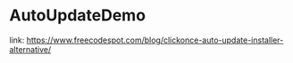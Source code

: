 # AutoUpdateDemo

link: https://www.freecodespot.com/blog/clickonce-auto-update-installer-alternative/
